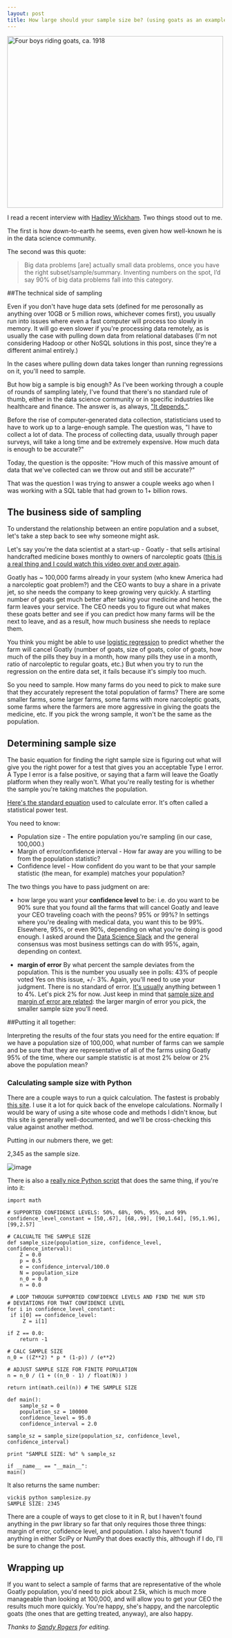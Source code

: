 ```yaml
---
layout: post
title: How large should your sample size be? (using goats as an example)
---
```


<a data-flickr-embed="true" href="https://www.flickr.com/photos/statelibraryqueensland/3197460723/in/photolist-5SxPFa-59qMqQ-63FpTG-7Mz8DZ-63Ba3B-bQFWMt-5SxPEa-6DgPCX-7VEZcu-5SxPzT-bzgRnN-9rk79o-9PvnKB-nhRgK8-6DkXvC-6DkXaE-8agbki-6DkXeS-drAnsh-ssmEWP-otizPX-6nBFEg-saMi8A-ssbNwq-orgG7o-obNSav-ssjRj2-bzgRoh-owchHW-ot6t4W-orgzdy-oya5Fa-otgY61-ssbNub-aUzkqM-81kDDd-9D27ZY-ssmEUe-otisNc-ovxBe9-obNW5V-orgzj5-vHNDGX-orgJxf-avjAM5-otiu8B-otgXhN-ot6uq3-obNWAV-obNVF7" title="Four boys riding goats, ca. 1918"><img src="https://farm4.staticflickr.com/3091/3197460723_861311ec62.jpg" width="500" height="398" alt="Four boys riding goats, ca. 1918"></a><script async src="//embedr.flickr.com/assets/client-code.js" charset="utf-8"></script>


I read a recent interview with [Hadley Wickham](https://peadarcoyle.wordpress.com/2015/08/02/interview-with-a-data-scientist-hadley-wickham/). Two things stood out to me. 

The first is how down-to-earth he seems, even given how well-known he is in the data science community. 


The second was this quote:  

>Big data problems [are] actually small data problems, once you have the right subset/sample/summary. Inventing numbers on the spot, I’d say 90% of big data problems fall into this category. 

##The technical side of sampling

Even if you don't have huge data sets (defined for me perosonally as anything over 10GB or 5 million rows, whichever comes first), you usually run into issues where even a fast computer will process too slowly in memory. It will go even slower if you're processing data remotely, as is usually the case with pulling down data from relational databases (I'm not considering Hadoop or other NoSQL solutions in this post, since they're a different animal entirely.)

In the cases where pulling down data takes longer than running regressions on it, you'll need to sample. 

But how big a sample is big enough? As I've been working through a couple of rounds of sampling lately, I've found that there's no standard rule of thumb, either in the data science community or in specific industries like healthcare and finance. The answer is, as always, ["It depends."](http://stats.stackexchange.com/questions/132536/how-to-choose-a-confidence-level). 

Before the rise of computer-generated data collection, statisticians used to have to work up to a large-enough sample. The question was, "I have to collect a lot of data. The process of collecting data, usually through paper surveys,  will take a long time and be extremely expensive. How much data is enough to be accurate?"

Today, the question is the opposite: "How much of this massive amount of data that we've collected can we throw out and still be accurate?" 

That was the question I was trying to answer a couple weeks ago when I was working with a SQL table that had grown to 1+ billion rows. 

## The business side of sampling


To understand the relationship between an entire population and a subset, let's take a step back to see why someone might ask. 

Let's say you're the data scientist at a start-up - Goatly - that sells artisinal handcrafted medicine boxes monthly to owners of narcoleptic goats ([this is a real thing and I could watch this video over and over again](https://www.youtube.com/watch?v=we9_CdNPuJg).  

Goatly has ~ 100,000 farms already in your system (who knew America had a narcoleptic goat problem?) and the CEO wants to buy a share in a private jet, so she needs the company to keep growing very quickly. A startling number of goats get much better after taking your medicine and hence, the farm leaves your service. The CEO needs you to figure out what makes these goats better and see if you can predict how many farms will be the next to leave, and as a result, how much business she needs to replace them. 

You think you might be able to use [logistic regression](https://www.strath.ac.uk/aer/materials/5furtherquantitativeresearchdesignandanalysis/unit6/whatislogisticregression/) to predict whether the farm will cancel Goatly (number of goats, size of goats, color of goats, how much of the pills they buy in a month, how many pills they use in a month, ratio of narcoleptic to regular goats, etc.) But when you try to run the regression on the entire data set, it fails because it's simply too much. 

So you need to sample. How many farms do you need to pick to make sure that they accurately represent the total population of farms? There are some smaller farms, some larger farms, some farms with more narcoleptic goats, some farms where the farmers are more aggressive in giving the goats the medicine, etc. If you pick the wrong sample, it won't be the same as the population. 

## Determining sample size

The basic equation for finding the right sample size is figuring out what will give you the right power for a test that gives you an acceptable Type I error. A Type I error is a false positive, or saying that a farm will leave the Goatly platform when they really won't. What you're really testing for is whether the sample you're taking matches the population. 

[Here's the standard equation](https://www.qualtrics.com/blog/determining-sample-size/) used to calculate error. It's often called a statistical power test. 

You need to know: 

+ Population size  - The entire population you're sampling (in our case, 100,000.)
+ Margin of error/confidence interval - How far away are you willing to be from the population statistic? 
+ Confidence level - How confident do you want to be that your sample statistic (the mean, for example) matches your population? 


The two things you have to pass judgment on are:

+ how large you want your **confidence level** to be: i.e. do you want to be 90% sure that you found all the farms that will cancel Goatly and leave your CEO traveling coach with the peons? 95% or 99%? In settings where you're dealing with medical data, you want this to be 99%. Elsewhere, 95%, or even 90%, depending on what you're doing is good enough. I asked around the [Data Science Slack](https://datascientists.slack.com) and the general consensus was most business settings can do with 95%, again, depending on context. 

+ **margin of error** By what percent the sample deviates from the population. This is the number you usually see in polls: 43% of people voted Yes on this issue, +/- 3%. Again, you'll need to use your judgment. There is no standard of error. [It's usually](http://www.unc.edu/~rls/s151-2010/class23.pdf) anything between 1 to 4%. Let's pick 2% for now.  Just keep in mind that [sample size and margin of error are related](https://onlinecourses.science.psu.edu/stat100/node/17): the larger margin of error you pick, the smaller sample size you'll need. 

##Putting it all together: 

Interpreting the results of the four stats you need for the entire equation: If we have a population size of 100,000, what number of farms can we sample and be sure that they are representative of all of the farms using Goatly 95% of the time, where our sample statistic is at most 2% below or 2% above the population mean? 


### Calculating sample size with Python

There are a couple ways to run a quick calculation. The fastest is probably [this site](http://www.surveysystem.com/sscalc.htm). I use it a lot for quick back of the envelope calculations. Normally I would be wary of using a site whose code and methods I didn't know, but this site is generally well-documented, and we'll be cross-checking this value against another method.  

Putting in our nubmers there, we get: 

2,345 as the sample size. 

![image](https://raw.githubusercontent.com/veekaybee/veekaybee.github.io/master/images/stattest.png)


There is also a [really nice Python script](http://bc-forensics.com/?p=15) that does the same thing, if you're into it:

	import math
 
	# SUPPORTED CONFIDENCE LEVELS: 50%, 68%, 90%, 95%, and 99%
	confidence_level_constant = [50,.67], [68,.99], [90,1.64], [95,1.96], [99,2.57]
 
	# CALCUALTE THE SAMPLE SIZE
	def sample_size(population_size, confidence_level, confidence_interval):
  		Z = 0.0
  		p = 0.5
  		e = confidence_interval/100.0
  		N = population_size
  		n_0 = 0.0
  		n = 0.0
 
 	 # LOOP THROUGH SUPPORTED CONFIDENCE LEVELS AND FIND THE NUM STD
  	# DEVIATIONS FOR THAT CONFIDENCE LEVEL
  	for i in confidence_level_constant:
   	 if i[0] == confidence_level:
     	 Z = i[1]
 
  	if Z == 0.0:
    	return -1
 
  	# CALC SAMPLE SIZE
  	n_0 = ((Z**2) * p * (1-p)) / (e**2)
 
  	# ADJUST SAMPLE SIZE FOR FINITE POPULATION
  	n = n_0 / (1 + ((n_0 - 1) / float(N)) )
 
  	return int(math.ceil(n)) # THE SAMPLE SIZE
 
	def main():
  		sample_sz = 0
  		population_sz = 100000
  		confidence_level = 95.0
  		confidence_interval = 2.0
 
  	sample_sz = sample_size(population_sz, confidence_level, confidence_interval)
 
  	print "SAMPLE SIZE: %d" % sample_sz
 
	if __name__ == "__main__":
  	main()

It also returns the same number: 


	vicki$ python samplesize.py 
	SAMPLE SIZE: 2345



There are a couple of ways to get close to it in R, but I haven't found anything in the pwr library so far that only requires those three things: margin of error, cofidence level, and population. I also haven't found anything in either SciPy or NumPy that does exactly this, although if I do, I'll be sure to change the post. 


## Wrapping up

If you want to select a sample of farms that are representative of the whole Goatly population, you'd need to pick about 2.5k, which is much more manageable than looking at 100,000, and will allow you to get your CEO the results much more quickly. You're happy, she's happy, and the narcoleptic goats (the ones that are getting treated, anyway), are also happy. 

*Thanks to [Sandy Rogers](http://www.saberr.com/company) for editing.* 




